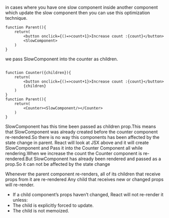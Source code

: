 in cases where you have one slow component inside another component which update
the slow component then you can use this optimization technique.

```code
function Parent(){
    return(
        <button onclick={()=>count+1}>Increase count :{count}</button>
        <SlowComponent>
    )
}
```

we pass SlowComponent into the counter as children.

```code

function Counter({children}){
    return(
        <button onclick={()=>count+1}>Increase count :{count}</button>
        {children}
    )
}
function Parent(){
    return(
        <Counter><SlowComponent/></Counter>
    )
}
```

SlowComponent has this time been passed as children prop.This means that SlowComponent was already created before the counter component re-rendered.So there is no way this components has been affected by the state change in parent.
React will look at JSX above and it will create SlowComponent and Pass it into the Counter Component all while rendering.When we increase the count the Counter component is re-rendered.But SlowComponent has already been rendered and passed as a prop.So it can not be affected by the state change

Whenever the parent component re-renders, all of its children that receive props from it are re-rendered
Any child that receives new or changed props will re-render.

- If a child component’s props haven’t changed, React will not re-render it unless:
- The child is explicitly forced to update.
- The child is not memoized.
